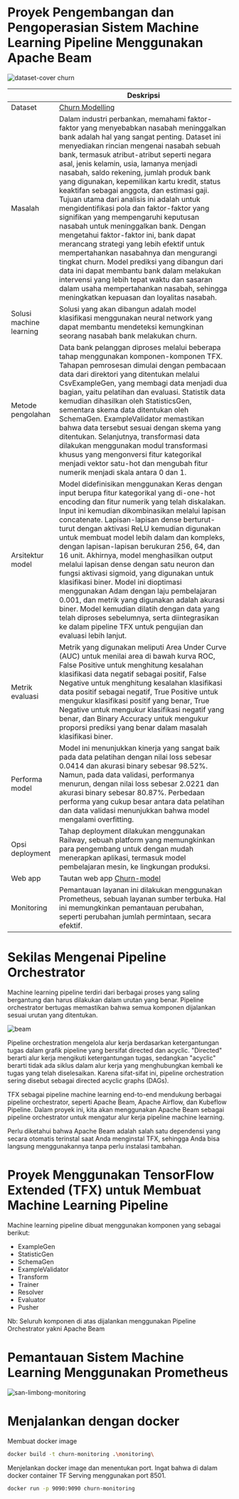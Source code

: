 # Proyek Pengembangan dan Pengoperasian Sistem Machine Learning Pipeline Menggunakan Apache Beam

![dataset-cover churn](https://github.com/user-attachments/assets/9bd2e156-185c-41bf-af33-dc2cc7041ba7)


| | Deskripsi |
| ----------- | ----------- |
| Dataset | [Churn Modelling](https://www.kaggle.com/datasets/shrutimechlearn/churn-modelling/data) |
| Masalah | Dalam industri perbankan, memahami faktor-faktor yang menyebabkan nasabah meninggalkan bank adalah hal yang sangat penting. Dataset ini menyediakan rincian mengenai nasabah sebuah bank, termasuk atribut-atribut seperti negara asal, jenis kelamin, usia, lamanya menjadi nasabah, saldo rekening, jumlah produk bank yang digunakan, kepemilikan kartu kredit, status keaktifan sebagai anggota, dan estimasi gaji. Tujuan utama dari analisis ini adalah untuk mengidentifikasi pola dan faktor-faktor yang signifikan yang mempengaruhi keputusan nasabah untuk meninggalkan bank. Dengan mengetahui faktor-faktor ini, bank dapat merancang strategi yang lebih efektif untuk mempertahankan nasabahnya dan mengurangi tingkat churn. Model prediksi yang dibangun dari data ini dapat membantu bank dalam melakukan intervensi yang lebih tepat waktu dan sasaran dalam usaha mempertahankan nasabah, sehingga meningkatkan kepuasan dan loyalitas nasabah. |
| Solusi machine learning | Solusi yang akan dibangun adalah model klasifikasi menggunakan neural network yang dapat membantu mendeteksi kemungkinan seorang nasabah bank melakukan churn. |
| Metode pengolahan | Data bank pelanggan diproses melalui beberapa tahap menggunakan komponen-komponen TFX. Tahapan pemrosesan dimulai dengan pembacaan data dari direktori yang ditentukan melalui CsvExampleGen, yang membagi data menjadi dua bagian, yaitu pelatihan dan evaluasi. Statistik data kemudian dihasilkan oleh StatisticsGen, sementara skema data ditentukan oleh SchemaGen. ExampleValidator memastikan bahwa data tersebut sesuai dengan skema yang ditentukan. Selanjutnya, transformasi data dilakukan menggunakan modul transformasi khusus yang mengonversi fitur kategorikal menjadi vektor satu-hot dan mengubah fitur numerik menjadi skala antara 0 dan 1. |
| Arsitektur model | Model didefinisikan menggunakan Keras dengan input berupa fitur kategorikal yang di-one-hot encoding dan fitur numerik yang telah diskalakan. Input ini kemudian dikombinasikan melalui lapisan concatenate. Lapisan-lapisan dense berturut-turut dengan aktivasi ReLU kemudian digunakan untuk membuat model lebih dalam dan kompleks, dengan lapisan-lapisan berukuran 256, 64, dan 16 unit. Akhirnya, model menghasilkan output melalui lapisan dense dengan satu neuron dan fungsi aktivasi sigmoid, yang digunakan untuk klasifikasi biner. Model ini dioptimasi menggunakan Adam dengan laju pembelajaran 0.001, dan metrik yang digunakan adalah akurasi biner. Model kemudian dilatih dengan data yang telah diproses sebelumnya, serta diintegrasikan ke dalam pipeline TFX untuk pengujian dan evaluasi lebih lanjut. |
| Metrik evaluasi | Metrik yang digunakan meliputi Area Under Curve (AUC) untuk menilai area di bawah kurva ROC, False Positive untuk menghitung kesalahan klasifikasi data negatif sebagai positif, False Negative untuk menghitung kesalahan klasifikasi data positif sebagai negatif, True Positive untuk mengukur klasifikasi positif yang benar, True Negative untuk mengukur klasifikasi negatif yang benar, dan Binary Accuracy untuk mengukur proporsi prediksi yang benar dalam masalah klasifikasi biner. |
| Performa model | Model ini menunjukkan kinerja yang sangat baik pada data pelatihan dengan nilai loss sebesar 0.0414 dan akurasi binary sebesar 98.52%. Namun, pada data validasi, performanya menurun, dengan nilai loss sebesar 2.0221 dan akurasi binary sebesar 80.87%. Perbedaan performa yang cukup besar antara data pelatihan dan data validasi menunjukkan bahwa model mengalami overfitting. |
| Opsi deployment | Tahap deployment dilakukan menggunakan Railway, sebuah platform yang memungkinkan para pengembang untuk dengan mudah menerapkan aplikasi, termasuk model pembelajaran mesin, ke lingkungan produksi. |
| Web app | Tautan web app [Churn-model](https://churn-modelling-pipeline-production.up.railway.app/v1/models/churn-model/metadata)|
| Monitoring | Pemantauan layanan ini dilakukan menggunakan Prometheus, sebuah layanan sumber terbuka. Hal ini memungkinkan pemantauan perubahan, seperti perubahan jumlah permintaan, secara efektif. |

# Sekilas Mengenai Pipeline Orchestrator
Machine learning pipeline terdiri dari berbagai proses yang saling bergantung dan harus dilakukan dalam urutan yang benar. Pipeline orchestrator bertugas memastikan bahwa semua komponen dijalankan sesuai urutan yang ditentukan.

![beam](https://github.com/user-attachments/assets/a3924295-09ee-46df-9950-fb9cb98e37e3)

Pipeline orchestration mengelola alur kerja berdasarkan ketergantungan tugas dalam grafik pipeline yang bersifat directed dan acyclic. "Directed" berarti alur kerja mengikuti ketergantungan tugas, sedangkan "acyclic" berarti tidak ada siklus dalam alur kerja yang menghubungkan kembali ke tugas yang telah diselesaikan. Karena sifat-sifat ini, pipeline orchestration sering disebut sebagai directed acyclic graphs (DAGs).

TFX sebagai pipeline machine learning end-to-end mendukung berbagai pipeline orchestrator, seperti Apache Beam, Apache Airflow, dan Kubeflow Pipeline. Dalam proyek ini, kita akan menggunakan Apache Beam sebagai pipeline orchestrator untuk mengatur alur kerja pipeline machine learning.

Perlu diketahui bahwa Apache Beam adalah salah satu dependensi yang secara otomatis terinstal saat Anda menginstal TFX, sehingga Anda bisa langsung menggunakannya tanpa perlu instalasi tambahan.


# Proyek Menggunakan TensorFlow Extended (TFX) untuk Membuat Machine Learning Pipeline
Machine learning pipeline dibuat menggunakan komponen yang sebagai berikut:
- ExampleGen
- StatisticGen
- SchemaGen
- ExampleValidator
- Transform
- Trainer
- Resolver
- Evaluator
- Pusher
  
Nb: Seluruh komponen di atas dijalankan menggunakan Pipeline Orchestrator yakni Apache Beam

# Pemantauan Sistem Machine Learning Menggunakan Prometheus

![san-limbong-monitoring](https://github.com/user-attachments/assets/26b67f3f-c7e9-4cad-b164-6a47bed35f31)


# Menjalankan dengan docker

Membuat docker image 

```bash
docker build -t churn-monitoring .\monitoring\
```

Menjelankan docker image dan menentukan port. Ingat bahwa di dalam docker container TF Serving menggunakan port 8501.

```bash
docker run -p 9090:9090 churn-monitoring  
```
